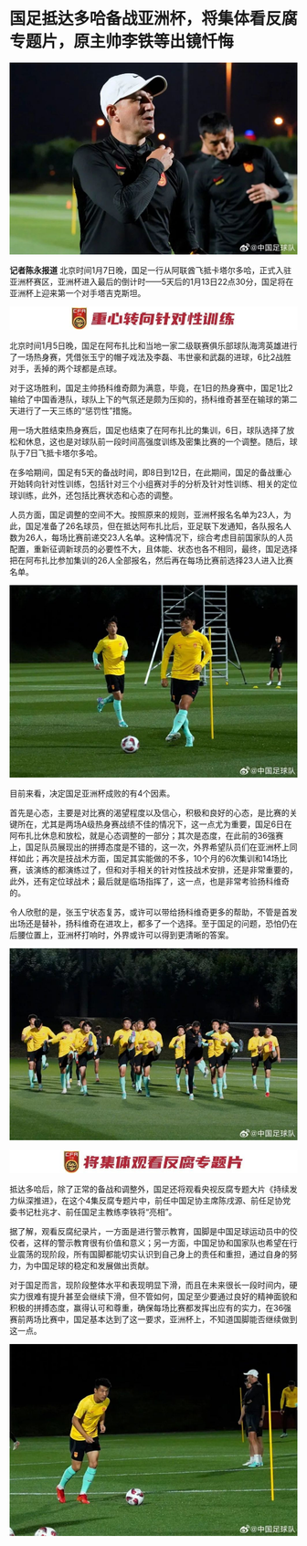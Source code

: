 # 国足抵达多哈备战亚洲杯，将集体看反腐专题片，原主帅李铁等出镜忏悔

![6ab0d6467ce22340f2dcb98dcbf5bf52.jpg](https://raw.githubusercontent.com/qqhsx/qqnews_image/main/2024/01/08/国足抵达多哈备战亚洲杯，将集体看反腐专题片，原主帅李铁等出镜忏悔/6ab0d6467ce22340f2dcb98dcbf5bf52.jpg)

**记者陈永报道**
北京时间1月7日晚，国足一行从阿联酋飞抵卡塔尔多哈，正式入驻亚洲杯赛区，亚洲杯进入最后的倒计时——5天后的1月13日22点30分，国足将在亚洲杯上迎来第一个对手塔吉克斯坦。

![86ac39e44caf4045e70a9b503de4dcbf.jpg](https://raw.githubusercontent.com/qqhsx/qqnews_image/main/2024/01/08/国足抵达多哈备战亚洲杯，将集体看反腐专题片，原主帅李铁等出镜忏悔/86ac39e44caf4045e70a9b503de4dcbf.jpg)

北京时间1月5日晚，国足在阿布扎比和当地一家二级联赛俱乐部球队海湾英雄进行了一场热身赛，凭借张玉宁的帽子戏法及李磊、韦世豪和武磊的进球，6比2战胜对手，丢掉的两个球都是点球。

对于这场胜利，国足主帅扬科维奇颇为满意，毕竟，在1日的热身赛中，国足1比2输给了中国香港队，球队上下的气氛还是颇为压抑的，扬科维奇甚至在输球的第二天进行了一天三练的“惩罚性”措施。

用一场大胜结束热身赛后，国足也结束了在阿布扎比的集训，6日，球队选择了放松和休息，这也是对球队前一段时间高强度训练及密集比赛的一个调整。随后，球队于7日飞抵卡塔尔多哈。

在多哈期间，国足有5天的备战时间，即8日到12日，在此期间，国足的备战重心开始转向针对性训练，包括针对三个小组赛对手的分析及针对性训练、相关的定位球训练，此外，还包括比赛状态和心态的调整。

人员方面，国足调整的空间不大。按照原来的规则，亚洲杯报名名单为23人，为此，国足准备了26名球员，但在抵达阿布扎比后，亚足联下发通知，各队报名人数为26人，每场比赛前递交23人名单。这种情况下，综合考虑目前国家队的人员配置，重新征调新球员的必要性不大，且体能、状态也各不相同，最终，国足选择把在阿布扎比参加集训的26人全部报名，然后再在每场比赛前选择23人进入比赛名单。

![d8ffd221f5f9408267a634fb53c612fe.jpg](https://raw.githubusercontent.com/qqhsx/qqnews_image/main/2024/01/08/国足抵达多哈备战亚洲杯，将集体看反腐专题片，原主帅李铁等出镜忏悔/d8ffd221f5f9408267a634fb53c612fe.jpg)

目前来看，决定国足亚洲杯成败的有4个因素。

首先是心态，主要是对比赛的渴望程度以及信心，积极和良好的心态，是比赛的关键所在，尤其是两场A级热身赛战绩不佳的情况下，这一点尤为重要，国足6日在阿布扎比休息和放松，就是心态调整的一部分；其次是态度，在此前的36强赛上，国足队员展现出的拼搏态度是不错的，这一次，外界希望队员们在亚洲杯上同样如此；再次是技战术方面，国足其实能做的不多，10个月的6次集训和14场比赛，该演练的都演练过了，但和对手相关的针对性技战术安排，还是非常重要的，此外，还有定位球战术；最后就是临场指挥了，这一点，也是非常考验扬科维奇的。

令人欣慰的是，张玉宁状态复苏，或许可以带给扬科维奇更多的帮助，不管是首发出场还是替补，扬科维奇在进攻上，都多了一个选择。至于国足的问题，恐怕仍在后腰位置上，亚洲杯打响时，外界或许可以得到更清晰的答案。

![ebf00c43451eec54644263f12d7782b6.jpg](https://raw.githubusercontent.com/qqhsx/qqnews_image/main/2024/01/08/国足抵达多哈备战亚洲杯，将集体看反腐专题片，原主帅李铁等出镜忏悔/ebf00c43451eec54644263f12d7782b6.jpg)

![7b225e76628b709037bc3e44b2e90c56.jpg](https://raw.githubusercontent.com/qqhsx/qqnews_image/main/2024/01/08/国足抵达多哈备战亚洲杯，将集体看反腐专题片，原主帅李铁等出镜忏悔/7b225e76628b709037bc3e44b2e90c56.jpg)

抵达多哈后，除了正常的备战和调整外，国足还将观看央视反腐专题大片《持续发力纵深推进》，在这个4集反腐专题片中，前任中国足协主席陈戌源、前任足协党委书记杜兆才、前任国足主教练李铁将“亮相”。

据了解，观看反腐纪录片，一方面是进行警示教育，国脚是中国足球运动员中的佼佼者，这样的警示教育很有价值和意义；另一方面，中国足协和国家队也希望在行业震荡的现阶段，所有国脚都能切实认识到自己身上的责任和重担，通过自身的努力，为中国足球的稳定和发展做出贡献。

对于国足而言，现阶段整体水平和表现明显下滑，而且在未来很长一段时间内，硬实力很难有提升甚至会继续下滑，但不管如何，国足至少要通过良好的精神面貌和积极的拼搏态度，赢得认可和尊重，确保每场比赛都发挥出应有的实力，在36强赛前两场比赛中，国足基本达到了这一要求，亚洲杯上，不知道国脚能否继续做到这一点。

![1537b436adec89230b685c375aef2a12.jpg](https://raw.githubusercontent.com/qqhsx/qqnews_image/main/2024/01/08/国足抵达多哈备战亚洲杯，将集体看反腐专题片，原主帅李铁等出镜忏悔/1537b436adec89230b685c375aef2a12.jpg)

